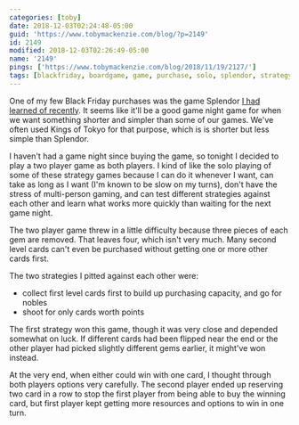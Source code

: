```yaml
---
categories: [toby]
date: 2018-12-03T02:24:48-05:00
guid: 'https://www.tobymackenzie.com/blog/?p=2149'
id: 2149
modified: 2018-12-03T02:26:49-05:00
name: '2149'
pings: ['https://www.tobymackenzie.com/blog/2018/11/19/2127/']
tags: [blackfriday, boardgame, game, purchase, solo, splendor, strategy]
---
```


One of my few Black Friday purchases was the game Splendor [I had learned of recently](https://www.tobymackenzie.com/blog/2018/11/19/2127/).<!--more-->  It seems like it'll be a good game night game for when we want something shorter and simpler than some of our games.  We've often used Kings of Tokyo for that purpose, which is is shorter but less simple than Splendor.

I haven't had a game night since buying the game, so tonight I decided to play a two player game as both players.  I kind of like the solo playing of some of these strategy games because I can do it whenever I want, can take as long as I want (I'm known to be slow on my turns), don't have the stress of multi-person gaming, and can test different strategies against each other and learn what works more quickly than waiting for the next game night.

The two player game threw in a little difficulty because three pieces of each gem are removed.  That leaves four, which isn't very much.  Many second level cards can't even be purchased without getting one or more other cards first.

The two strategies I pitted against each other were:

- collect first level cards first to build up purchasing capacity, and go for nobles
- shoot for only cards worth points

The first strategy won this game, though it was very close and depended somewhat on luck.  If different cards had been flipped near the end or the other player had picked slightly different gems earlier, it might've won instead.

At the very end, when either could win with one card, I thought through both players options very carefully.  The second player ended up reserving two card in a row to stop the first player from being able to buy the winning card, but first player kept getting more resources and options to win in one turn.
